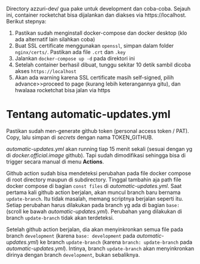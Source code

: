 Directory azzuri-dev/ gua pake untuk development dan coba-coba. Sejauh ini, container rocketchat bisa dijalankan dan diakses via https://localhost. Berikut stepnya:

1. Pastikan sudah menginstall docker-compose dan docker desktop (klo ada alternatif lain silahkan coba)
2. Buat SSL certificate menggunakan `openssl`, simpan dalam folder `nginx/certs/`. Pastikan ada file `.crt` dan `.key`
2. Jalankan `docker-compose up -d` pada direktori ini
3. Setelah container berhasil dibuat, tunggu sekitar 10 detik sambil dicoba akses `https://localhost`
4. Akan ada warning karena SSL certificate masih self-signed, pilih advance>>proceed to page (kurang lebih keterangannya gitu), dan hwalaaa rocketchat bisa jalan via https

# Tentang automatic-updates.yml

Pastikan sudah men-generate github token (personal access token / PAT). Copy, lalu simpan di _secrets_ dengan nama TOKEN_GITHUB.

_automatic-updates.yml_ akan running tiap 15 menit sekali (sesuai dengan yg di _docker.official.image_ github). Tapi sudah dimodifikasi sehingga bisa di trigger secara manual di menu **Actions**.

Github action sudah bisa mendeteksi perubahan pada file docker compose di root directory maupun di subdirectory. Tinggal tambahin aja path file docker compose di bagian `const files` di _automatic-updates.yml_. Saat pertama kali github action berjalan, akan muncul branch baru bernama `update-branch`. Itu tidak masalah, memang scriptnya berjalan seperti itu. Setiap perubahan harus dilakukan pada branch yg ada di bagian `base: ` (scroll ke bawah _automatic-updates.yml_). Perubahan yang dilakukan di branch `update-branch` tidak akan terdeteksi.

Setelah github action berjalan, dia akan menyinkronkan semua file pada branch `development` (karena `base: development` pada _automatic-updates.yml_) ke branch `update-branch` (karena `branch: update-branch` pada _automatic-updates.yml_). Intinya, branch `update-branch` akan menyinkronkan dirinya dengan branch `development`, bukan sebaliknya.
